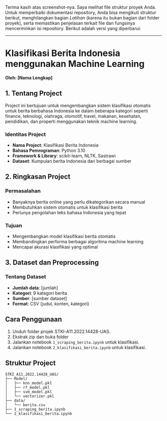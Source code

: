 Terima kasih atas screenshot-nya. Saya melihat file struktur proyek Anda. Untuk memperbaiki dokumentasi repository, Anda bisa mengikuti struktur berikut, menghilangkan bagian *Latihan* (karena itu bukan bagian dari folder proyek), serta memastikan penjelasan terkait file dan fungsinya mencerminkan isi repository. Berikut adalah versi yang diperbarui:  

---

# Klasifikasi Berita Indonesia menggunakan Machine Learning
**Oleh: [Nama Lengkap]**

## 1. Tentang Project
Project ini bertujuan untuk mengembangkan sistem klasifikasi otomatis untuk berita berbahasa Indonesia ke dalam beberapa kategori seperti finance, teknologi, olahraga, otomotif, travel, makanan, kesehatan, pendidikan, dan properti menggunakan teknik machine learning.

### Identitas Project
- **Nama Project**: Klasifikasi Berita Indonesia
- **Bahasa Pemrograman**: Python 3.10
- **Framework & Library**: scikit-learn, NLTK, Sastrawi
- **Dataset**: Kumpulan berita Indonesia dari berbagai sumber

## 2. Ringkasan Project

### Permasalahan
- Banyaknya berita online yang perlu dikategorikan secara manual
- Membutuhkan sistem otomatis untuk klasifikasi berita
- Perlunya pengolahan teks bahasa Indonesia yang tepat

### Tujuan
- Mengembangkan model klasifikasi berita otomatis
- Membandingkan performa berbagai algoritma machine learning
- Mencapai akurasi klasifikasi yang optimal

## 3. Dataset dan Preprocessing

### Tentang Dataset
- **Jumlah data**: [jumlah]
- **Kategori**: 9 kategori berita
- **Sumber**: [sumber dataset]
- **Format**: CSV (judul, konten, kategori)

## Cara Penggunaan
1. Unduh folder projek STKI-A11.2022.14428-UAS.
2. Ekstrak zip dan buka folder
3. Jalankan notebook `1_scraping_berita.ipynb` untuk klasifikasi.
4. Jalankan notebook `2_klasifikasi_berita.ipynb` untuk klasifikasi.

## Struktur Project
```
STKI_A11.2022.14428_UAS/
├── Model/
│   ├── knn_model.pkl
│   ├── rf_model.pkl
│   ├── svm_model.pkl
│   └── vectorizer.pkl
├── data/
│   └── berita.csv
├── 1_scraping_berita.ipynb
└── 2_klasifikasi_berita.ipynb
```
